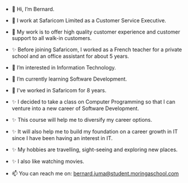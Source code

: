-  👋 Hi, I’m Bernard.
-  💞️ I work at Safaricom Limited as a Customer Service Executive.
-  💞️ My work is to offer high quality customer experience and customer support to all walk-in customers.
-  ✨ Before joining Safaricom, I worked as a French teacher for a private school and an office assistant for about 5 years.
-  👀 I’m interested in Information Technology.
-  🌱 I’m currently learning Software Development.
-  💞️ I've worked in Safaricom for 8 years.
-  ✨ I decided to take a class on Computer Programming so that I can venture into a new career of Software Development.
-  ✨ This course will help me to diversify my career options.
-  ✨ It will also help me to build my foundation on a career growth in IT since I have been having an interest in IT.

-  ✨ My hobbies are travelling, sight-seeing and exploring new places.
-  ✨ I also like watching movies.
-  📫 You can reach me on: bernard.juma@student.moringaschool.com




<!---
bernardjuma/bernardjuma is a ✨ special ✨ repository because its `README.md` (this file) appears on your GitHub profile.
You can click the Preview link to take a look at your changes.
--->
